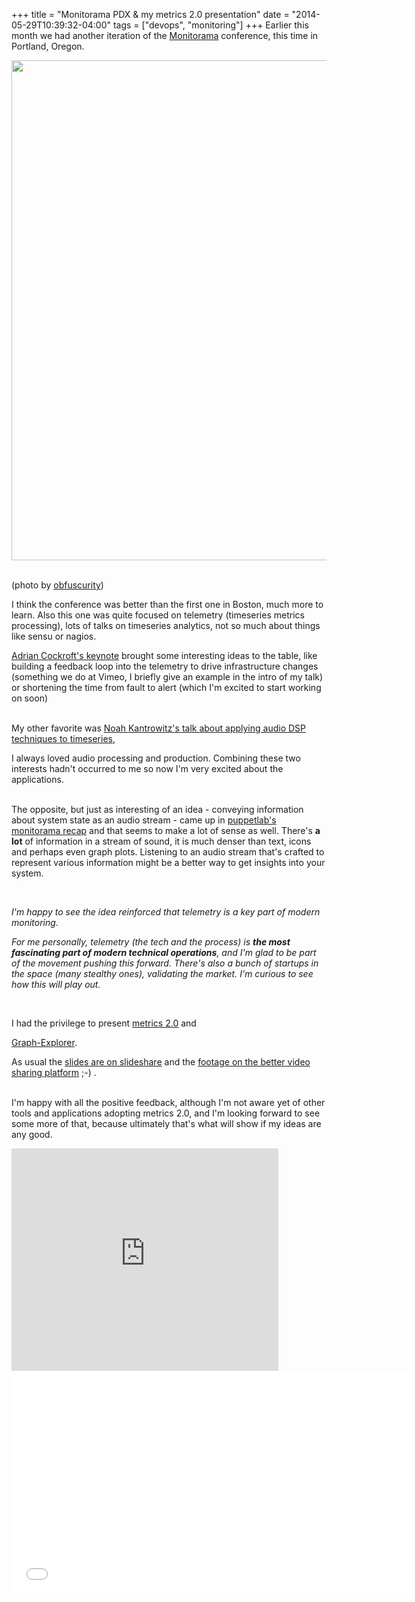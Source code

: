 +++
title = "Monitorama PDX & my metrics 2.0 presentation"
date = "2014-05-29T10:39:32-04:00"
tags = ["devops", "monitoring"]
+++
Earlier this month we had another iteration of the <a href="http://monitorama.com/">Monitorama</a> conference, this time in Portland, Oregon.

</p>

<p>

<img src="/files/blog/monitorama-audience.jpg" width="800" />

<br/>(photo by <a href="https://www.flickr.com/photos/78527903@N00/sets/72157644593947233/">obfuscurity</a>)

</p>

<!--more-->

<p>

I think the conference was better than the first one in Boston, much more to learn.  Also this one was quite focused on telemetry (timeseries metrics processing), lots of talks on timeseries analytics, not so much about things like sensu or nagios.  

<a href="https://vimeo.com/95064249">Adrian Cockroft's keynote</a> brought some interesting ideas to the table, like building a feedback loop into the telemetry to drive infrastructure changes (something we do at Vimeo, I briefly give an example in the intro of my talk) or shortening the time from fault to alert (which I'm excited to start working on soon)

<br/>My other favorite was <a href="https://vimeo.com/95227467">Noah Kantrowitz's talk about applying audio DSP techniques to timeseries</a>,

I always loved audio processing and production.  Combining these two interests hadn't occurred to me so now I'm very excited about the applications.

<br/>The opposite, but just as interesting of an idea - conveying information about system state as an audio stream - came up in <a href="http://puppetlabs.com/podcasts/podcast-insights-monitorama-conference">puppetlab's monitorama recap</a> and that seems to make a lot of sense as well. There's <b>a lot</b> of information in a stream of sound, it is much denser than text, icons and perhaps even graph plots.  Listening to an audio stream that's crafted to represent various information might be a better way to get insights into your system.

</p>

<br/>

<i>

<p>I'm happy to see the idea reinforced that telemetry is a key part of modern monitoring.

For me personally, telemetry (the tech and the process) is <b>the most fascinating part of modern technical operations</b>, and I'm glad to be part of the movement pushing this forward.  There's also a bunch of startups in the space (many stealthy ones), validating the market.  I'm curious to see how this will play out.

</p>

</i><br/>



<p>I had the privilege to present <a href="http://metrics20.org">metrics 2.0</a> and

<a href="http://vimeo.github.io/graph-explorer/">Graph-Explorer</a>.

As usual the <a href="http://www.slideshare.net/Dieterbe/metrics20-34319840">slides are on slideshare</a> and the <a href="https://vimeo.com/95076197">footage on the better video sharing platform</a> ;-) .

<br/>I'm happy with all the positive feedback, although I'm not aware yet of other tools and applications adopting metrics 2.0, and I'm looking forward to see some more of that, because ultimately that's what will show if my ideas are any good.

</p>

<p>

<iframe src="http://www.slideshare.net/slideshow/embed_code/34319840" width="427" height="356" frameborder="0" marginwidth="0" marginheight="0" scrolling="no" allowfullscreen> </iframe>



<iframe allowfullscreen="allowfullscreen" frameborder="0" height="356" mozallowfullscreen="mozallowfullscreen" src="//player.vimeo.com/video/95076197?title=0&amp;byline=0&amp;portrait=0&amp;color=33a352" webkitallowfullscreen="webkitallowfullscreen" width="633"></iframe>

</p>
